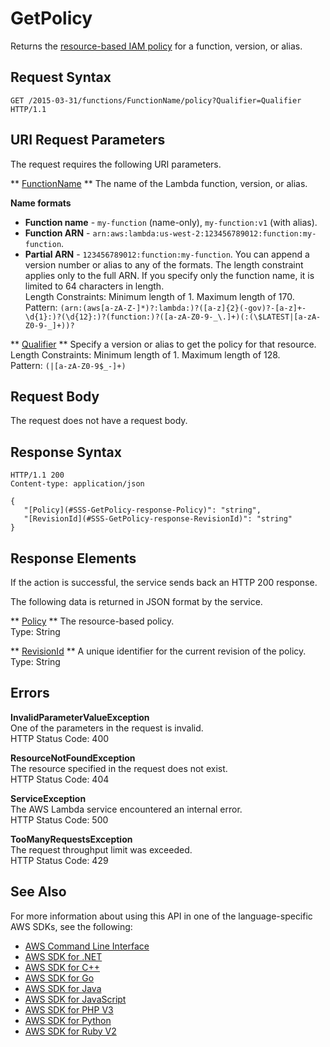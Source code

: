 # GetPolicy<a name="API_GetPolicy"></a>

Returns the [resource\-based IAM policy](https://docs.aws.amazon.com/lambda/latest/dg/access-control-resource-based.html) for a function, version, or alias\.

## Request Syntax<a name="API_GetPolicy_RequestSyntax"></a>

```
GET /2015-03-31/functions/FunctionName/policy?Qualifier=Qualifier HTTP/1.1
```

## URI Request Parameters<a name="API_GetPolicy_RequestParameters"></a>

The request requires the following URI parameters\.

 ** [FunctionName](#API_GetPolicy_RequestSyntax) **   <a name="SSS-GetPolicy-request-FunctionName"></a>
The name of the Lambda function, version, or alias\.  

**Name formats**
+  **Function name** \- `my-function` \(name\-only\), `my-function:v1` \(with alias\)\.
+  **Function ARN** \- `arn:aws:lambda:us-west-2:123456789012:function:my-function`\.
+  **Partial ARN** \- `123456789012:function:my-function`\.
You can append a version number or alias to any of the formats\. The length constraint applies only to the full ARN\. If you specify only the function name, it is limited to 64 characters in length\.  
Length Constraints: Minimum length of 1\. Maximum length of 170\.  
Pattern: `(arn:(aws[a-zA-Z-]*)?:lambda:)?([a-z]{2}(-gov)?-[a-z]+-\d{1}:)?(\d{12}:)?(function:)?([a-zA-Z0-9-_\.]+)(:(\$LATEST|[a-zA-Z0-9-_]+))?` 

 ** [Qualifier](#API_GetPolicy_RequestSyntax) **   <a name="SSS-GetPolicy-request-Qualifier"></a>
Specify a version or alias to get the policy for that resource\.  
Length Constraints: Minimum length of 1\. Maximum length of 128\.  
Pattern: `(|[a-zA-Z0-9$_-]+)` 

## Request Body<a name="API_GetPolicy_RequestBody"></a>

The request does not have a request body\.

## Response Syntax<a name="API_GetPolicy_ResponseSyntax"></a>

```
HTTP/1.1 200
Content-type: application/json

{
   "[Policy](#SSS-GetPolicy-response-Policy)": "string",
   "[RevisionId](#SSS-GetPolicy-response-RevisionId)": "string"
}
```

## Response Elements<a name="API_GetPolicy_ResponseElements"></a>

If the action is successful, the service sends back an HTTP 200 response\.

The following data is returned in JSON format by the service\.

 ** [Policy](#API_GetPolicy_ResponseSyntax) **   <a name="SSS-GetPolicy-response-Policy"></a>
The resource\-based policy\.  
Type: String

 ** [RevisionId](#API_GetPolicy_ResponseSyntax) **   <a name="SSS-GetPolicy-response-RevisionId"></a>
A unique identifier for the current revision of the policy\.  
Type: String

## Errors<a name="API_GetPolicy_Errors"></a>

 **InvalidParameterValueException**   
One of the parameters in the request is invalid\.  
HTTP Status Code: 400

 **ResourceNotFoundException**   
The resource specified in the request does not exist\.  
HTTP Status Code: 404

 **ServiceException**   
The AWS Lambda service encountered an internal error\.  
HTTP Status Code: 500

 **TooManyRequestsException**   
The request throughput limit was exceeded\.  
HTTP Status Code: 429

## See Also<a name="API_GetPolicy_SeeAlso"></a>

For more information about using this API in one of the language\-specific AWS SDKs, see the following:
+  [AWS Command Line Interface](https://docs.aws.amazon.com/goto/aws-cli/lambda-2015-03-31/GetPolicy) 
+  [AWS SDK for \.NET](https://docs.aws.amazon.com/goto/DotNetSDKV3/lambda-2015-03-31/GetPolicy) 
+  [AWS SDK for C\+\+](https://docs.aws.amazon.com/goto/SdkForCpp/lambda-2015-03-31/GetPolicy) 
+  [AWS SDK for Go](https://docs.aws.amazon.com/goto/SdkForGoV1/lambda-2015-03-31/GetPolicy) 
+  [AWS SDK for Java](https://docs.aws.amazon.com/goto/SdkForJava/lambda-2015-03-31/GetPolicy) 
+  [AWS SDK for JavaScript](https://docs.aws.amazon.com/goto/AWSJavaScriptSDK/lambda-2015-03-31/GetPolicy) 
+  [AWS SDK for PHP V3](https://docs.aws.amazon.com/goto/SdkForPHPV3/lambda-2015-03-31/GetPolicy) 
+  [AWS SDK for Python](https://docs.aws.amazon.com/goto/boto3/lambda-2015-03-31/GetPolicy) 
+  [AWS SDK for Ruby V2](https://docs.aws.amazon.com/goto/SdkForRubyV2/lambda-2015-03-31/GetPolicy) 